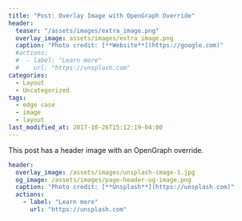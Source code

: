 ```yaml
---
title: "Post: Overlay Image with OpenGraph Override"
header:
  teaser: "/assets/images/extra_image.png"
  overlay_image: assets/images/extra_image.png
  caption: "Photo credit: [**Website**](https://google.com)"
  #actions:
  #  - label: "Learn more"
  #    url: "https://unsplash.com"
categories:
  - Layout
  - Uncategorized
tags:
  - edge case
  - image
  - layout
last_modified_at: 2017-10-26T15:12:19-04:00
---
```


This post has a header image with an OpenGraph override.

```yaml
header:
  overlay_image: /assets/images/unsplash-image-1.jpg
  og_image: /assets/images/page-header-og-image.png
  caption: "Photo credit: [**Unsplash**](https://unsplash.com)"
  actions:
    - label: "Learn more"
      url: "https://unsplash.com"
```